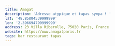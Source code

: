 ```yaml
---
title: Amagat
description: 'Adresse atypique et tapas sympa ! '
lat: '48.85804539999999'
lon: '2.396694799999999'
address: 23 Villa Riberolle, 75020 Paris, France
website: https://www.amagatparis.fr
tags: bar restaurant tapas
---
```


